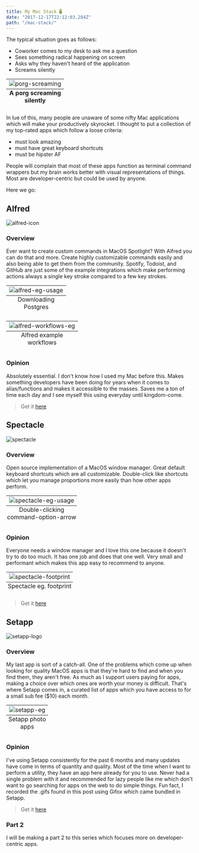 ```yaml
---
title: My Mac Stack 🖥️
date: "2017-12-17T22:12:03.284Z"
path: "/mac-stack/"
---
```


The typical situation goes as follows:

* Coworker comes to my desk to ask me a question
* Sees something radical happening on screen
* Asks why they haven't heard of the application
* Screams silently

<table class="image">
    <caption align="bottom"><strong>A porg screaming silently</strong></caption>
    <tr>
        <td style="text-align: center;">
            <img src="./screams4.gif" alt="porg-screaming"/>
        </td>
    </tr>
</table>

In lue of this, many people are unaware of some nifty Mac applications which will make your productively skyrocket. I thought to put a collection of my top-rated apps which follow a loose criteria:

* must look amazing
* ‎must have great keyboard shortcuts
* must be hipster AF

People will complain that most of these apps function as terminal command wrappers but my brain works better with visual representations of things. Most are developer-centric but could be used by anyone.

Here we go:

## Alfred

![alfred-icon](./alfred-icon.jpg)

### Overview

Ever want to create custom commands in MacOS Spotlight? With Alfred you can do that and more. Create highly customizable commands easily and also being able to get them from the community. Spotify, Todoist, and GitHub are just some of the example integrations which make performing actions always a single key stroke compared to a few key strokes.

<table class="image">
    <caption align="bottom">Downloading Postgres</caption>
    <tr><td><img src="./alfred-eg.gif" alt="alfred-eg-usage"/></td></tr>
</table>

<table class="image">
    <caption align="bottom">Alfred example workflows</caption>
    <tr><td><img src="./alfred-workflows.png" alt="alfred-workflows-eg"/></td></tr>
</table>

### Opinion

Absolutely essential. I don't know how I used my Mac before this. Makes something developers have been doing for years when it comes to alias/functions and makes it accessible to the masses. Saves me a ton of time each day and I see myself this using everyday until kingdom-come.

> Get it [here](https://www.alfredapp.com/)

## ‎Spectacle

![spectacle](./spectacle-icon.png)

### Overview

Open source implementation of a MacOS window manager. Great default keyboard shortcuts which are all customizable. Double-click like shortcuts which let you manage proportions more easily than how other apps perform.

<table class="image">
    <caption align="bottom">Double-clicking command-option-arrow</caption>
    <tr><td><img src="./spectacle-eg.gif" alt="spectacle-eg-usage"/></td></tr>
</table>

### Opinion

Everyone needs a window manager and I love this one because it doesn't try to do too much. It has one job and does that one well. Very small and performant which makes this app easy to recommend to anyone.

<table class="image">
    <caption align="bottom">Spectacle eg. footprint</caption>
    <tr><td><img src="./spectacle-footprint.png" alt="spectacle-footprint"/></td></tr>
</table>

> Get it [here](https://www.spectacleapp.com/)

## ‎Setapp

![setapp-logo](./setapp-logo.jpg)

### Overview

My last app is sort of a catch-all. One of the problems which come up when looking for quality MacOS apps is that they're hard to find and when you find them, they aren't free. As much as I support users paying for apps, making a choice over which ones are worth your money is difficult. That's where Setapp comes in, a curated list of apps which you have access to for a small sub fee ($10) each month.

<table class="image">
    <caption align="bottom">Setapp photo apps</caption>
    <tr><td><img src="./setapp-eg.gif" alt="setapp-eg"/></td></tr>
</table>

### Opinion

I've using Setapp consistently for the past 6 months and many updates have come in terms of quantity and quality. Most of the time when I want to perform a utility, they have an app here already for you to use. Never had a single problem with it and recommended for lazy people like me which don't want to go searching for apps on the web to do simple things. Fun fact, I recorded the .gifs found in this post using Gifox which came bundled in Setapp.

> Get it [here](https://setapp.com/)

### Part 2

I will be making a part 2 to this series which focuses more on developer-centric apps.
